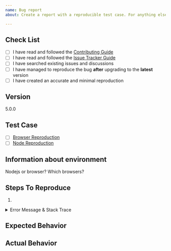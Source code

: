 ```yaml
---
name: Bug report
about: Create a report with a reproducible test case. For anything else use the [DISCUSSIONS](https://github.com/fabricjs/fabric.js/discussions). Anything different than a detailed bug report will be closed.

---
```


## Check List

- [ ] I have read and followed the [Contributing Guide](/CONTRIBUTING.md)
- [ ] I have read and followed the [Issue Tracker Guide](/CONTRIBUTING.md#%EF%B8%8F-issue-tracker)
- [ ] I have searched existing issues and discussions
- [ ] I have managed to reproduce the bug **after** upgrading to the **latest** version
- [ ] I have created an accurate and minimal reproduction

<!-- If you are working on a version below latest you should upgrade to latest before filing a bug report, your issue might have been resolved already -->
## Version
5.0.0


## Test Case

<!-- 

A good reproduction helps us understand your issue, find the bug and fix it quickly so take the time and make the effort to make it accurate and minimal.
Use the following reproduction templates to create one.
-->

- [ ] [Browser Reproduction](https://jsfiddle.net/Lcp2h3nv/)
- [ ] [Node Reproduction](https://codesandbox.io/s/exciting-browser-ytb701)

## Information about environment
Nodejs or browser?
Which browsers?

## Steps To Reproduce

1. 

<details><summary>Error Message & Stack Trace</summary><p>

```txt
<!-- Provide a log message if relevant -->
```
</p></details>

## Expected Behavior

## Actual Behavior

<!-- Provide screenshots/screencasts if relevant -->

